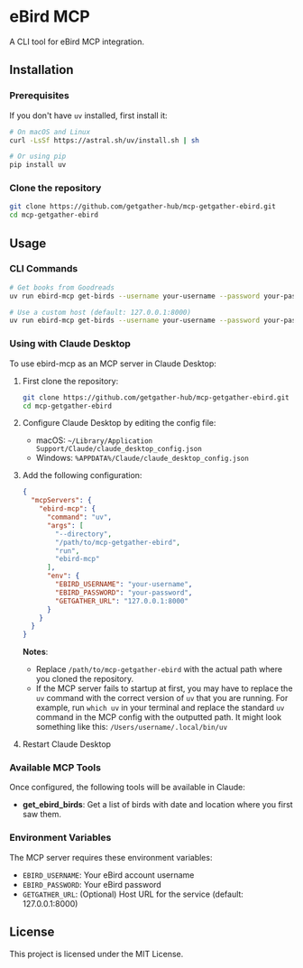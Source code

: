 # eBird MCP

A CLI tool for eBird MCP integration.

## Installation

### Prerequisites

If you don't have `uv` installed, first install it:

```bash
# On macOS and Linux
curl -LsSf https://astral.sh/uv/install.sh | sh

# Or using pip
pip install uv
```

### Clone the repository

```bash
git clone https://github.com/getgather-hub/mcp-getgather-ebird.git
cd mcp-getgather-ebird
```

## Usage

### CLI Commands

```bash
# Get books from Goodreads
uv run ebird-mcp get-birds --username your-username --password your-password

# Use a custom host (default: 127.0.0.1:8000)
uv run ebird-mcp get-birds --username your-username --password your-password --host myserver.com
```

### Using with Claude Desktop

To use ebird-mcp as an MCP server in Claude Desktop:

1. First clone the repository:
   ```bash
   git clone https://github.com/getgather-hub/mcp-getgather-ebird.git
   cd mcp-getgather-ebird
   ```

2. Configure Claude Desktop by editing the config file:
   - macOS: `~/Library/Application Support/Claude/claude_desktop_config.json`
   - Windows: `%APPDATA%/Claude/claude_desktop_config.json`

3. Add the following configuration:
   ```json
   {
     "mcpServers": {
       "ebird-mcp": {
         "command": "uv",
         "args": [
           "--directory",
           "/path/to/mcp-getgather-ebird",
           "run",
           "ebird-mcp"
         ],
         "env": {
           "EBIRD_USERNAME": "your-username",
           "EBIRD_PASSWORD": "your-password",
           "GETGATHER_URL": "127.0.0.1:8000"
         }
       }
     }
   }
   ```

   **Notes**: 
    * Replace `/path/to/mcp-getgather-ebird` with the actual path where you cloned the repository.
    * If the MCP server fails to startup at first, you may have to replace the `uv` command with the correct version of `uv` that you are running. For example, run `which uv` in your terminal and replace the standard `uv` command in the MCP config with the outputted path. It might look something like this: `/Users/username/.local/bin/uv`

4. Restart Claude Desktop

### Available MCP Tools

Once configured, the following tools will be available in Claude:

- **get_ebird_birds**: Get a list of birds with date and location where you first saw them.

### Environment Variables

The MCP server requires these environment variables:

- `EBIRD_USERNAME`: Your eBird account username
- `EBIRD_PASSWORD`: Your eBird password
- `GETGATHER_URL`: (Optional) Host URL for the service (default: 127.0.0.1:8000)


## License

This project is licensed under the MIT License.
